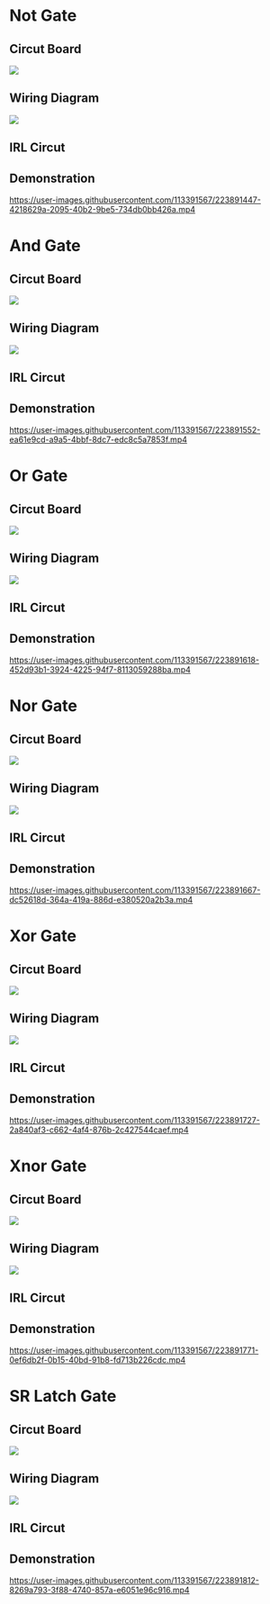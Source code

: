 # Not Gate
## Circut Board
![](./logic_not_cb.png)
## Wiring Diagram
![](./logic_not_wd.png)
## IRL Circut

## Demonstration
https://user-images.githubusercontent.com/113391567/223891447-4218629a-2095-40b2-9be5-734db0bb426a.mp4

# And Gate
## Circut Board
![](./logic_and_cb.png)
## Wiring Diagram
![](./logic_and_wd.png)
## IRL Circut

## Demonstration
https://user-images.githubusercontent.com/113391567/223891552-ea61e9cd-a9a5-4bbf-8dc7-edc8c5a7853f.mp4

# Or Gate
## Circut Board
![](./logic_or_cb.png)
## Wiring Diagram
![](./logic_or_wd.png)
## IRL Circut

## Demonstration
https://user-images.githubusercontent.com/113391567/223891618-452d93b1-3924-4225-94f7-8113059288ba.mp4

# Nor Gate
## Circut Board
![](./logic_nor_cb.png)
## Wiring Diagram
![](./logic_nor_wd.png)
## IRL Circut

## Demonstration
https://user-images.githubusercontent.com/113391567/223891667-dc52618d-364a-419a-886d-e380520a2b3a.mp4

# Xor Gate
## Circut Board
![](./logic_xor_cb.png)
## Wiring Diagram
![](./logic_xor_wd.png)
## IRL Circut

## Demonstration
https://user-images.githubusercontent.com/113391567/223891727-2a840af3-c662-4af4-876b-2c427544caef.mp4

# Xnor Gate
## Circut Board
![](./logic_xnor_cb.png)
## Wiring Diagram
![](./logic_xnor_wd.png)
## IRL Circut

## Demonstration
https://user-images.githubusercontent.com/113391567/223891771-0ef6db2f-0b15-40bd-91b8-fd713b226cdc.mp4

# SR Latch Gate
## Circut Board
![](./logic_sr_latch_cb.png)
## Wiring Diagram
![](./logic_sr_latch_wd.png)
## IRL Circut

## Demonstration
https://user-images.githubusercontent.com/113391567/223891812-8269a793-3f88-4740-857a-e6051e96c916.mp4
